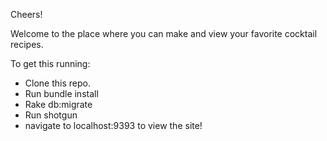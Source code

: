 Cheers!

Welcome to the place where you can make and view your favorite cocktail recipes.

To get this running:
* Clone this repo.
* Run bundle install
* Rake db:migrate
* Run shotgun
* navigate to localhost:9393 to view the site!
